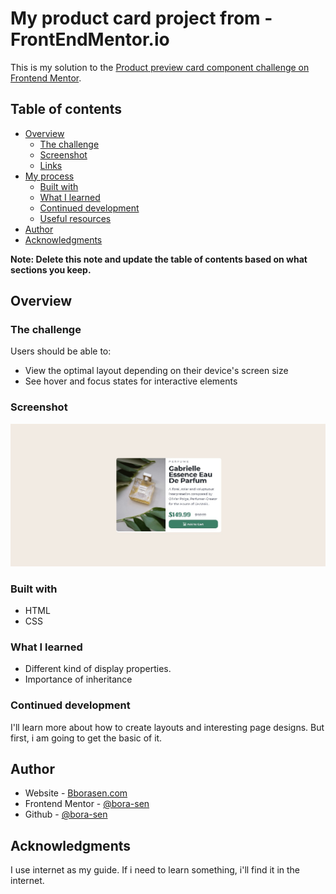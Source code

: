 # My product card project from - FrontEndMentor.io

This is my solution to the [Product preview card component challenge on Frontend Mentor](https://www.frontendmentor.io/challenges/product-preview-card-component-GO7UmttRfa). 

## Table of contents

- [Overview](#overview)
  - [The challenge](#the-challenge)
  - [Screenshot](#screenshot)
  - [Links](#links)
- [My process](#my-process)
  - [Built with](#built-with)
  - [What I learned](#what-i-learned)
  - [Continued development](#continued-development)
  - [Useful resources](#useful-resources)
- [Author](#author)
- [Acknowledgments](#acknowledgments)

**Note: Delete this note and update the table of contents based on what sections you keep.**

## Overview

### The challenge

Users should be able to:

- View the optimal layout depending on their device's screen size
- See hover and focus states for interactive elements

### Screenshot

![](./screenshot.jpg)

### Built with

- HTML
- CSS

### What I learned
- Different kind of display properties.
- Importance of inheritance

### Continued development

I'll learn more about how to create layouts and interesting page designs. But first, i am going to get the basic of it.

## Author

- Website - [Bborasen.com](http://www.bborasen.com)
- Frontend Mentor - [@bora-sen](https://www.frontendmentor.io/profile/bora-sen)
- Github - [@bora-sen](https://www.github.com/bora-sen)

## Acknowledgments
I use internet as my guide. If i need to learn something, i'll find it in the internet.

